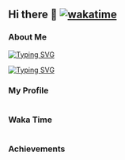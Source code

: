 ## Hi there 👋 [![wakatime](https://wakatime.com/badge/user/b933bf96-63e5-46e1-a52f-0a2856339f83.svg)](https://wakatime.com/@b933bf96-63e5-46e1-a52f-0a2856339f83)

### About Me

[![Typing SVG](https://readme-typing-svg.demolab.com?font=LXGW+WenKai+TC&weight=700&duration=4000&pause=1000&color=5BCEFA&center=true&vCenter=true&random=true&width=846&lines=%E3%81%86%E3%81%87%E3%83%BC%E3%81%84%EF%BC%81%E4%B9%85%E3%80%85%E3%81%AB%E6%B0%97%E5%88%86%E3%81%84%E3%81%84%E3%82%8F%EF%BD%9E%EF%BC%81%E7%88%BD%E5%BF%AB%E7%88%BD%E5%BF%AB%EF%BC%81;%E3%81%84%E3%81%A4%E3%82%82%E4%B8%80%E7%B7%92%E3%81%AB%E3%81%84%E3%81%A6%E3%81%8F%E3%82%8C%E3%81%A6%E3%81%82%E3%82%8A%E3%81%8C%E3%81%A8%E3%81%86%EF%BC%81%E3%81%99%E3%81%A3%E3%81%94%E3%81%8F%E5%BF%83%E5%BC%B7%E3%81%84%E3%82%88%EF%BC%81;%E3%81%86%E3%82%8F%E3%81%81%E2%80%A6%E4%BD%95%E3%81%A0%E3%81%8B%E4%B8%96%E7%95%8C%E3%81%8C%E9%81%95%E3%81%A3%E3%81%A6%E8%A6%8B%E3%81%88%E3%81%A6%E3%81%8D%E3%81%9F%E6%B0%97%E3%81%8C%E3%81%99%E3%82%8B%E3%82%88%E3%80%82;%E5%89%8D%E3%81%AF%E6%89%8B%E3%82%82%E8%B6%B3%E3%82%82%E5%87%BA%E3%81%AA%E3%81%8B%E3%81%A3%E3%81%9F%E7%9B%B8%E6%89%8B%E3%82%92%E6%88%A6%E3%81%A3%E3%81%A6%E3%82%82%E3%80%81%E4%BB%8A%E3%81%AA%E3%82%89%E5%8B%9D%E3%81%A6%E3%82%8B%E3%82%88%E3%81%86%E3%81%AA%E6%B0%97%E3%81%8C%E3%81%99%E3%82%8B%E3%82%93%E3%81%A0%EF%BC%81;%E3%81%9D%E3%82%8C%E3%81%A0%E3%81%91%E3%81%98%E3%82%83%E3%81%AA%E3%81%84%E2%80%A6%E5%A4%A7%E5%88%87%E3%81%AA%E4%BA%BA%E3%81%9F%E3%81%A1%E3%82%92%E3%81%93%E3%82%8C%E3%81%8B%E3%82%89%E3%82%82%E3%81%9A%E3%81%A3%E3%81%A8%E5%AE%88%E3%82%8C%E3%82%8B%E5%8A%9B%E3%81%8C%E3%81%BB%E3%81%97%E3%81%8B%E3%81%A3%E3%81%9F%E3%81%AE%E3%80%82;%E6%AF%8E%E6%97%A5%E8%89%B2%E3%80%85%E3%81%82%E3%82%8B%E3%81%91%E3%81%A9%E3%82%A6%E3%82%B8%E3%82%A6%E3%82%B8%E6%82%A9%E3%82%93%E3%81%A7%E3%81%84%E3%81%9F%E3%81%A3%E3%81%A6%E4%BD%95%E3%82%82%E8%A7%A3%E6%B1%BA%E3%81%97%E3%81%AA%E3%81%84%E3%81%97%E3%81%AD%EF%BC%81;%E3%83%9E%E3%83%9F%E3%81%95%E3%82%93%E3%81%8B%E3%82%89%E6%95%99%E3%82%8F%E3%81%A3%E3%81%9F%E2%80%A6%E6%AD%A3%E7%BE%A9%E3%81%AE%E5%91%B3%E6%96%B9%E3%81%AE%E5%8B%99%E3%82%81%E3%81%A0%E3%81%8B%E3%82%89%E3%81%AD%EF%BC%81;%E4%BA%88%E5%AE%9A%E3%81%98%E3%82%83%E3%82%82%E3%81%86%E5%AE%BF%E9%A1%8C%E3%82%92%E6%B8%88%E3%81%BE%E3%81%9B%E3%81%A6%E5%AF%9D%E3%81%A6%E3%82%8B%E3%81%AF%E3%81%9A%E3%81%A0%E3%81%A3%E3%81%9F%E3%81%AE%E3%81%AB%E2%80%A6%E3%80%82%E3%81%8F%E3%81%85%E3%83%BC%EF%BC%81;%E3%81%86%E3%82%8F%EF%BC%81%E3%82%82%E3%81%86%E3%81%93%E3%82%93%E3%81%AA%E6%99%82%E9%96%93%EF%BC%81%EF%BC%9F;%E3%82%AF%E3%83%A9%E3%82%B7%E3%83%83%E3%82%AF%E3%81%AA%E3%82%93%E3%81%A6%E8%81%9E%E3%81%8F%E6%9F%84%E3%81%98%E3%82%83%E3%81%AA%E3%81%84%E3%81%A0%E3%82%8D%E3%81%86%E3%81%A3%E3%81%A6%E3%81%BF%E3%82%93%E3%81%AA%E3%81%8C%E6%80%9D%E3%81%86%E3%81%BF%E3%81%9F%E3%81%84%E3%81%A7%E3%81%95%E3%80%82;%E3%81%82%E3%81%9F%E3%81%97%E3%81%AF%E3%81%AD%E3%80%81%E5%A4%A7%E5%88%87%E3%81%AA%E4%BA%BA%E3%82%92%E5%AE%88%E3%82%8B%E7%82%BA%E3%81%AB%E3%81%93%E3%81%AE%E5%8A%9B%E3%82%92%E6%9C%9B%E3%82%93%E3%81%A0%E3%81%AE%E3%80%82;%E3%82%82%E3%81%97%E9%AD%94%E5%A5%B3%E3%82%88%E3%82%8A%E6%82%AA%E3%81%84%E4%BA%BA%E9%96%93%E3%81%8C%E3%81%84%E3%82%8C%E3%81%B0%E3%80%81%E3%81%82%E3%81%9F%E3%81%97%E3%81%AF%E6%88%A6%E3%81%86%E3%82%88%E3%80%82%E4%BE%8B%E3%81%88%E3%81%9D%E3%82%8C%E3%81%8C%E2%80%A6%E9%AD%94%E6%B3%95%E5%B0%91%E5%A5%B3%E3%81%A7%E3%82%82%E2%80%A6;%E3%81%BE%E3%81%A9%E3%81%8B%E3%81%AE%E3%83%9E%E3%83%9E%E3%81%A3%E3%81%A6%E3%82%AB%E3%83%83%E3%82%B3%E3%82%A4%E3%82%A4%E3%82%88%E3%81%AA%EF%BD%9E%E3%80%82%E7%BE%8E%E4%BA%BA%E3%81%A0%E3%81%97%EF%BC%81;%E9%AD%94%E6%B3%95%E5%B0%91%E5%A5%B3%E3%81%AB%E3%81%AA%E3%81%A3%E3%81%A6%E4%B8%80%E7%95%AA%E9%A9%9A%E3%81%84%E3%81%9F%E3%81%AE%E3%81%AF%E3%83%86%E3%83%AC%E3%83%91%E3%82%B7%E3%83%BC%E3%82%92%E4%BD%BF%E3%81%88%E3%82%8B%E4%BA%8B%E3%81%A0%E3%81%AD%EF%BC%81;%E5%A5%87%E8%B7%A1%E3%82%92%E9%A1%98%E3%81%86%E6%A8%A9%E5%88%A9%E3%82%92%E2%80%A6%E3%81%82%E3%81%9F%E3%81%97%E3%81%AF%E3%82%A2%E3%82%A4%E3%83%84%E3%81%AE%E7%82%BA%E3%81%AB%E4%BD%BF%E3%81%A3%E3%81%9F%E3%81%91%E3%81%A9%E2%80%A6%E3%81%9D%E3%81%AE%E6%B0%97%E6%8C%81%E3%81%A1%E3%82%92%E5%98%98%E3%81%AB%E3%81%97%E3%81%9F%E3%81%8F%E3%81%AA%E3%81%84%E3%82%93%E3%81%A0%E3%80%82)](https://git.io/typing-svg)

[![Typing SVG](https://readme-typing-svg.demolab.com?font=LXGW+WenKai+TC&weight=700&duration=4000&pause=1000&color=F5A9B8&center=true&vCenter=true&random=true&width=846&lines=%E3%81%86%E3%82%93%E3%80%81%E3%81%BE%E3%81%82%E3%81%BE%E3%81%82%E3%81%84%E3%81%84%E6%84%9F%E3%81%98%E3%81%A0%E3%81%AA%E3%80%82%E3%81%93%E3%81%AE%E8%AA%BF%E5%AD%90%E3%81%A7%E3%81%84%E3%81%8F%E3%81%8B%EF%BC%81;%E3%82%88%E3%81%97%E3%81%A3%E3%81%93%E3%81%93%E3%81%BE%E3%81%A7%E6%9D%A5%E3%81%9F%E3%82%89%E6%AC%A1%E3%81%AE%E3%82%B9%E3%83%86%E3%83%83%E3%83%97%E3%82%92%E3%81%A9%E3%81%86%E3%81%99%E3%82%8B%E3%81%8B%E3%80%81%E3%81%A0%E3%81%AA%E3%80%82;%E4%BA%BA%E3%81%AB%E3%81%AF%E3%81%9D%E3%82%8C%E3%81%9E%E3%82%8C%E7%89%A9%E8%AA%9E%E3%81%8C%E3%81%82%E3%82%8B%E3%80%82%E3%81%A0%E3%81%A3%E3%81%9F%E3%82%89%E3%81%93%E3%82%8C%E3%81%AF%E3%80%81%E7%A7%81%E3%81%AE%E7%89%A9%E8%AA%9E%E3%81%A0%E3%80%82;%E3%81%86%E3%82%93%E3%80%81%E3%81%AA%E3%82%93%E3%81%8C%E8%AA%BF%E5%AD%90%E3%81%84%E3%81%84%E6%84%9F%E3%81%98%E3%80%81%E3%81%97%E3%81%A6%E3%82%8B%E3%81%AD%E3%80%82%E6%89%8B%E5%BF%9C%E3%81%88%E3%81%82%E3%82%8B%E3%82%88%E3%80%82;%E6%82%AA%E3%81%8F%E3%81%AA%E3%81%84%E3%81%AD%E3%80%9C%E3%81%93%E3%81%AE%E6%84%9F%E3%81%98%E3%80%82%E8%BB%BD%E3%81%8F%E6%9A%B4%E3%82%8C%E3%81%A6%E3%81%93%E3%82%88%E3%81%86%E3%81%8B%E3%81%AA%E3%80%9C;%E3%81%9D%E3%81%AE%E6%96%B9%E3%81%8C%E3%81%82%E3%81%9F%E3%81%97%E3%81%A0%E3%81%A3%E3%81%A6%E6%95%91%E3%82%8F%E3%82%8C%E3%82%8B%E3%81%A3%E3%81%A6%E3%82%82%E3%81%AE%E3%81%95%E3%80%82;%E3%81%8A%E3%81%A3%E3%81%9B%E3%83%BC%E3%81%9E%E3%83%BC%E3%81%BE%E3%81%A3%E3%81%9F%E3%81%8F%E3%80%82%E5%BE%85%E3%81%A1%E3%81%8F%E3%81%9F%E3%81%B3%E3%82%8C%E3%81%9F%E3%81%9C%E3%80%82;%E3%81%82%E3%81%81%E3%80%9C%E3%81%AD%E3%81%BF%E3%81%84%E2%80%A6%E3%80%82%E3%81%82%E3%82%93%E3%81%9F%E3%81%AF%E6%9C%9D%E3%81%8B%E3%82%89%E5%85%83%E6%B0%97%E3%81%A0%E3%81%AA%E3%80%82;%E3%81%95%E3%81%A6%E3%81%A8%E3%80%81%E3%81%A1%E3%82%87%E3%81%A3%E3%81%8F%E3%82%89%E4%BB%98%E3%81%8D%E5%90%88%E3%81%A3%E3%81%A6%E3%82%88%E3%80%82%E3%82%B2%E3%83%BC%E3%82%BB%E3%83%B3%E3%80%82;%E5%A4%9C%E3%81%AE%E8%A1%97%E3%82%92%E3%81%B6%E3%82%89%E3%81%A4%E3%81%8F%E3%81%AE%E3%81%A3%E3%81%A6%E5%A5%BD%E3%81%8D%E3%81%A0%E3%82%88%E3%80%82;%E3%81%A9%E3%81%A3%E3%81%8B%E3%82%89%E3%81%A7%E3%82%82%E3%81%8B%E3%81%8B%E3%81%A3%E3%81%A6%E3%81%93%E3%81%84%E3%81%A3%E3%81%A6%E6%84%9F%E3%81%98%E3%81%A0%E3%82%88%E3%80%82;%E3%81%95%E3%80%81%E3%81%82%E3%82%93%E3%81%9F%E3%81%8C%E3%83%88%E3%83%AD%E3%83%88%E3%83%AD%E3%81%97%E3%81%A6%E3%82%8B%E9%96%93%E3%81%AB%E3%80%81%E3%81%82%E3%81%9F%E3%81%97%E3%81%AF%E5%87%BA%E3%81%8B%E3%81%91%E3%82%8B%E3%81%A8%E3%81%97%E3%82%88%E3%81%86%E3%81%8B%E3%81%AA%E3%80%9C%E3%80%82;%E9%81%A0%E6%85%AE%E3%81%97%E3%81%AA%E3%81%8F%E3%81%A6%E3%81%84%E3%81%84%E3%82%88%E3%80%81%E5%85%A8%E5%8A%9B%E3%81%A7%E3%81%B6%E3%81%A4%E3%81%8B%E3%81%A3%E3%81%A6%E3%81%8D%E3%81%AA%E3%83%BC%EF%BC%81;%E9%AD%94%E6%B3%95%E5%B0%91%E5%A5%B3%E3%81%A8%E5%AD%A6%E6%A0%A1%E3%81%AE%E4%B8%A1%E7%AB%8B%E3%81%AF%E3%82%AD%E3%83%84%E3%82%A4%E3%82%88%E3%81%AA%E3%80%9C%E3%80%82%E7%B5%90%E6%9E%9C%E7%8A%A0%E7%89%B2%E3%81%AB%E3%81%AA%E3%82%8B%E3%81%AE%E3%81%AF%E9%81%8A%E3%81%B3%E3%81%AE%E6%99%82%E9%96%93%E3%81%A0%E3%82%8D%E3%80%9C%E3%80%82;%E9%A3%9F%E3%81%84%E7%89%A9%E3%81%A3%E3%81%A6%E3%81%84%E3%81%86%E3%81%AE%E3%81%AF%E3%81%95%E3%80%81%E4%BA%BA%E9%96%93%E3%81%8C%E7%94%9F%E3%81%8D%E3%82%8B%E4%B8%8A%E3%81%A7%E3%81%AE%E8%A6%81%E3%81%BF%E3%81%9F%E3%81%84%E3%81%AA%E3%82%82%E3%82%93%E3%81%A0%E3%82%8D%EF%BC%9F;%E6%88%A6%E3%81%86%E4%B8%8A%E3%81%A7%E3%81%AF%E3%81%95%E3%80%81%E9%A0%AD%E8%84%B3%E6%88%A6%E3%81%A3%E3%81%A6%E3%82%84%E3%81%A4%EF%BC%9F%E6%88%A6%E8%A1%93%E3%81%AA%E3%82%93%E3%81%8B%E3%82%82%E5%A4%A7%E4%BA%8B%E3%81%AB%E3%81%AA%E3%81%A3%E3%81%A6%E3%81%8F%E3%82%8B%E3%82%8F%E3%81%91%E3%81%95%E3%80%82;%E3%81%9D%E3%81%86%E3%81%84%E3%81%88%E3%81%B0%E9%A7%85%E5%89%8D%E3%81%AB%E3%81%86%E3%81%BE%E3%81%84%E3%83%A9%E3%83%BC%E3%83%A1%E3%83%B3%E5%B1%8B%E3%81%8C%E3%81%82%E3%82%8B%E3%81%A3%E3%81%A6%E3%80%81%E3%81%95%E3%82%84%E3%81%8B%E3%81%AB%E8%81%9E%E3%81%84%E3%81%9F%E3%81%AA%E3%80%82)](https://git.io/typing-svg)

### My Profile

<picture>
  <source
    srcset="https://rainppr-github-readme-stats.vercel.app/api?username=RainPPR&count_private=true&show_icons=true&include_all_commits=true&theme=dark"
    media="(prefers-color-scheme: dark)"
  />
  <source
    srcset="https://rainppr-github-readme-stats.vercel.app/api?username=RainPPR&count_private=true&show_icons=true&include_all_commits=true"
    media="(prefers-color-scheme: light), (prefers-color-scheme: no-preference)"
  />
  <img/>
</picture>

### Waka Time

<picture>
  <source
    srcset="https://rainppr-github-readme-stats.vercel.app/api/wakatime?username=RainPPR&langs_count=20&hide=other&theme=dark"
    media="(prefers-color-scheme: dark)"
  />
  <source
    srcset="https://rainppr-github-readme-stats.vercel.app/api/wakatime?username=RainPPR&langs_count=20&hide=other"
    media="(prefers-color-scheme: light), (prefers-color-scheme: no-preference)"
  />
  <img/>
</picture>

### Achievements

<picture>
  <source
    srcset="https://github-profile-trophy.vercel.app/?username=RainPPR&rank=-?&column=-1&margin-w=5&margin-h=5&theme=onedark"
    media="(prefers-color-scheme: dark)"
  />
  <source
    srcset="https://github-profile-trophy.vercel.app/?username=RainPPR&rank=-?&column=-1&margin-w=5&margin-h=5&theme=flat"
    media="(prefers-color-scheme: light), (prefers-color-scheme: no-preference)"
  />
  <img/>
</picture>
